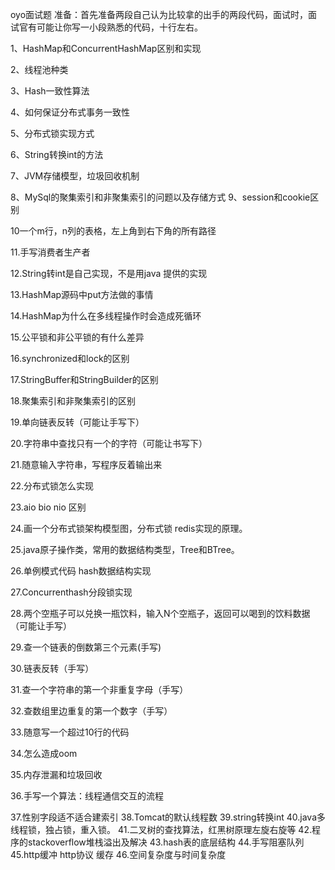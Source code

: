 oyo面试题
准备：首先准备两段自己认为比较拿的出手的两段代码，面试时，面试官有可能让你写一小段熟悉的代码，十行左右。

1、HashMap和ConcurrentHashMap区别和实现

2、线程池种类

3、Hash一致性算法

4、如何保证分布式事务一致性

5、分布式锁实现方式

6、String转换int的方法

7、JVM存储模型，垃圾回收机制

8、MySql的聚集索引和非聚集索引的问题以及存储方式
9、session和cookie区别

10一个m行，n列的表格，左上角到右下角的所有路径

11.手写消费者生产者

12.String转int是自己实现，不是用java 提供的实现

13.HashMap源码中put方法做的事情

14.HashMap为什么在多线程操作时会造成死循环

15.公平锁和非公平锁的有什么差异

16.synchronized和lock的区别

17.StringBuffer和StringBuilder的区别

18.聚集索引和非聚集索引的区别

19.单向链表反转（可能让手写下）

20.字符串中查找只有一个的字符（可能让书写下）

21.随意输入字符串，写程序反着输出来

22.分布式锁怎么实现

23.aio bio nio 区别

24.画一个分布式锁架构模型图，分布式锁 redis实现的原理。

25.java原子操作类，常用的数据结构类型，Tree和BTree。

26.单例模式代码 hash数据结构实现

27.Concurrenthash分段锁实现

28.两个空瓶子可以兑换一瓶饮料，输入N个空瓶子，返回可以喝到的饮料数据（可能让手写）

29.查一个链表的倒数第三个元素(手写)

30.链表反转（手写）

31.查一个字符串的第一个非重复字母（手写）

32.查数组里边重复的第一个数字（手写）

33.随意写一个超过10行的代码

34.怎么造成oom

35.内存泄漏和垃圾回收

36.手写一个算法：线程通信交互的流程

37.性别字段适不适合建索引
38.Tomcat的默认线程数
39.string转换int
40.java多线程锁，独占锁，重入锁。
41.二叉树的查找算法，红黑树原理左旋右旋等
42.程序的stackoverflow堆栈溢出及解决
43.hash表的底层结构
44.手写阻塞队列
45.http缓冲 http协议 缓存
46.空间复杂度与时间复杂度
